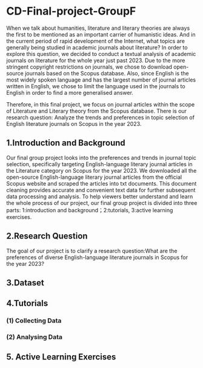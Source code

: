 # CD-Final-project-GroupF

When we talk about humanities, literature and literary theories are always the first to be mentioned as an important carrier of humanistic ideas. And in the current period of rapid development of the Internet, what topics are generally being studied in academic journals about literature? In order to explore this question, we decided to conduct a textual analysis of academic journals on literature for the whole year just past 2023. Due to the more stringent copyright restrictions on journals, we chose to download open-source journals based on the Scopus database. Also, since English is the most widely spoken language and has the largest number of journal articles written in English, we chose to limit the language used in the journals to English in order to find a more generalised answer.

Therefore, in this final project, we focus on journal articles within the scope of Literature and Literary theory from the Scopus database. There is our research question: Analyze the trends and preferences in topic selection of English literature journals on Scopus in the year 2023.

## 1.Introduction and Background

Our final group project looks into the preferences and trends in journal topic selection, specifically targeting English-language literary journal articles in the Literature category on Scopus for the year 2023. We downloaded all the open-source English-language literary journal articles from the official Scopus website and scraped the articles into txt documents. This document cleaning provides accurate and convenient text data for further subsequent data processing and analysis.
To help viewers better understand and learn the whole process of our project, our final group project is divided into three parts: 1:introduction and background；2:tutorials, 3:active learning exercises.

## 2.Research Question

The goal of our project is to clarify a research question:What are the preferences of diverse English-language literature journals in Scopus for the year 2023?

## 3.Dataset

## 4.Tutorials

### (1) Collecting Data

### (2) Analysing Data

## 5. Active Learning Exercises

